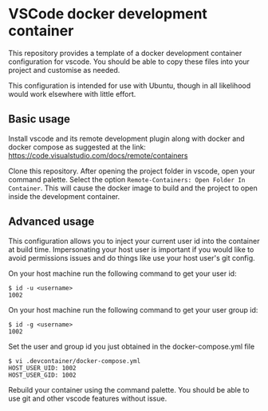 # VSCode docker development container

This repository provides a template of a docker development container configuration for vscode. You should be able to copy these files into your project and customise as needed.

This configuration is intended for use with Ubuntu, though in all likelihood would work elsewhere with little effort. 

## Basic usage

Install vscode and its remote development plugin along with docker and docker compose as suggested at the link:
https://code.visualstudio.com/docs/remote/containers

Clone this repository. After opening the project folder in vscode, open your command palette. Select the option `Remote-Containers: Open Folder In Container`. This will cause the docker image to build and the project to open inside the development container.

## Advanced usage

This configuration allows you to inject your current user id into the container at build time. Impersonating your host user is important if you would like to avoid permissions issues and do things like use your host user's git config.

On your host machine run the following command to get your user id:
```
$ id -u <username>
1002
```

On your host machine run the following command to get your user group id:
```
$ id -g <username>
1002
```

Set the user and group id you just obtained in the docker-compose.yml file
```
$ vi .devcontainer/docker-compose.yml
HOST_USER_UID: 1002
HOST_USER_GID: 1002
```

Rebuild your container using the command palette. You should be able to use git and other vscode features without issue.
